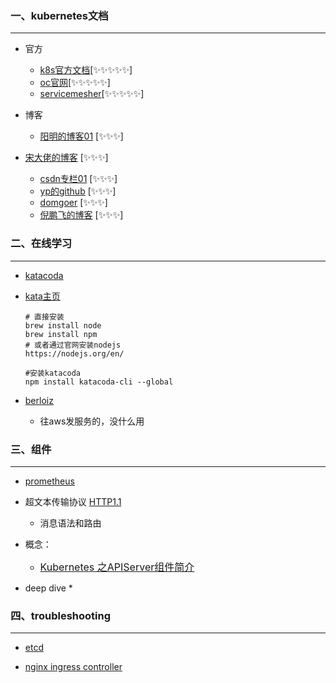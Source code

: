 ### 一、kubernetes文档

***

* 官方

  * [k8s官方文档](https://kubernetes.io/zh/docs/reference/)[✨✨✨✨✨]
  * [oc官网](https://www.openshift.com/blog/tag/kubernetes/page/7)[✨✨✨✨✨]
  * [servicemesher](https://www.servicemesher.com/)[✨✨✨✨✨]

* 博客

   * [阳明的博客01](https://www.qikqiak.com/) [✨✨✨]
* [宋大佬的博客](https://jimmysong.io/kubernetes-handbook/guide/using-etcdctl-to-access-kubernetes-data.html) [✨✨✨]
   * [csdn专栏01](https://blog.csdn.net/bbwangj/category_7918969.html)    [✨✨✨]
   * [yp的github](https://github.com/yangpeng14/DevOps/blob/master/README.md)     [✨✨✨]
   * [domgoer](https://blog.domgoer.io/)        [✨✨✨]
   * [倪鹏飞的博客](https://github.com/feiskyer/kubernetes-handbook)  [✨✨✨]
   
   

### 二、在线学习

***

* [katacoda](https://www.katacoda.com/)

* [kata主页](https://www.katacoda.com/xiehz)

  ```shell
  # 直接安装
  brew install node
  brew install npm
  # 或者通过官网安装nodejs
  https://nodejs.org/en/
  
  #安装katacoda
  npm install katacoda-cli --global
  ```

* [berloiz](https://docs.berlioz.cloud/installation/mac/)
  
  * 往aws发服务的，没什么用
  
  

### 三、组件

***

* [prometheus](https://github.com/yunlzheng/prometheus-book)
* 超文本传输协议 [HTTP1.1](https://tools.ietf.org/html/rfc7230#section-5.4)
  * 消息语法和路由

* 概念：
  * [<font size=3>Kubernetes 之APIServer组件简介</font>](https://blog.csdn.net/bbwangj/article/details/81904421)

* deep dive 
  * 

### 四、troubleshooting

***

* [etcd](https://mp.weixin.qq.com/s/qittYHY2GUwhFtvsRDaIAQ)

* [nginx ingress controller](https://kubernetes.github.io/ingress-nginx/troubleshooting/)